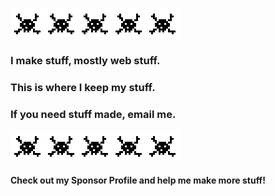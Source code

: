 ![image](https://github.com/about14sheep/about14sheep/blob/master/hack_icon.gif)![image](https://github.com/about14sheep/about14sheep/blob/master/hack_icon.gif)![image](https://github.com/about14sheep/about14sheep/blob/master/hack_icon.gif)![image](https://github.com/about14sheep/about14sheep/blob/master/hack_icon.gif)![image](https://github.com/about14sheep/about14sheep/blob/master/hack_icon.gif)


### I make stuff, mostly web stuff. 
### This is where I keep my stuff. 
### If you need stuff made, email me. 


![image](https://github.com/about14sheep/about14sheep/blob/master/hack_icon.gif)![image](https://github.com/about14sheep/about14sheep/blob/master/hack_icon.gif)![image](https://github.com/about14sheep/about14sheep/blob/master/hack_icon.gif)![image](https://github.com/about14sheep/about14sheep/blob/master/hack_icon.gif)![image](https://github.com/about14sheep/about14sheep/blob/master/hack_icon.gif)

#### Check out my Sponsor Profile and help me make more stuff!

<!--
**about14sheep/about14sheep** is a ✨ _special_ ✨ repository because its `README.md` (this file) appears on your GitHub profile.

Here are some ideas to get you started:
- 🔭 I’m currently working on ...
- 🌱 I’m currently learning ...
- 👯 I’m looking to collaborate on ...
- 🤔 I’m looking for help with ...
- 💬 Ask me about ...
- 📫 How to reach me: ...
- 😄 Pronouns: ...
- ⚡ Fun fact: ...
-->
